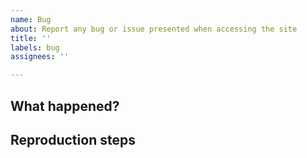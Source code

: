 ```yaml
---
name: Bug
about: Report any bug or issue presented when accessing the site
title: ''
labels: bug
assignees: ''

---
```

## What happened?
<!--- Tell us what happens instead of the expected behavior -->

## Reproduction steps
<!--- Provide a link to a live example, or an unambiguous set of steps to -->
<!--- reproduce this bug. Include code to reproduce, if relevant -->
